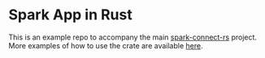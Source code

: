 # Spark App in Rust

This is an example repo to accompany the main [spark-connect-rs](https://github.com/sjrusso8/spark-connect-rs/tree/main) project. More examples of how to use the crate are available
[here](https://github.com/sjrusso8/spark-connect-rs/tree/main/examples).
